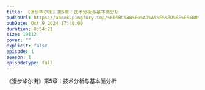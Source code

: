 ```yaml
---
title: 《漫步华尔街》第5章：技术分析与基本面分析
audioUrl: https://abook.pingfury.top/%E6%BC%AB%E6%AD%A5%E5%8D%8E%E5%B0%94%E8%A1%97-05-tmpi1iv536s.mp3
pubDate: Oct 9 2024 17:48:00
duration: 0:54:21
size: 19112
cover: ""
explicit: false
episode: 1
season: 1
episodeType: full
---
```

《漫步华尔街》第5章：技术分析与基本面分析
